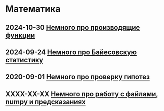 # Математика

## 2024-10-30 [Немного про производящие функции](gen_fun.md)

## 2024-09-24 [Немного про Байесовскую статистику](baes.md)

## 2020-09-01 [Немного про проверку гипотез](stat-madness.md)

## XXXX-XX-XX [Немного про работу с файлами, numpy и предсказаниях](type-pred.md)
